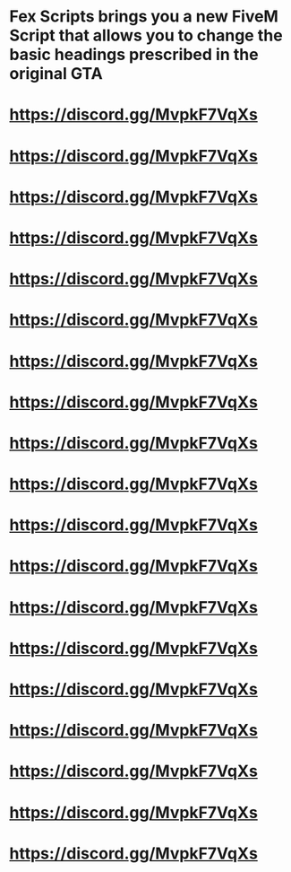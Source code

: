 # Fex Scripts brings you a new FiveM Script that allows you to change the basic headings prescribed in the original GTA

# https://discord.gg/MvpkF7VqXs
# https://discord.gg/MvpkF7VqXs
# https://discord.gg/MvpkF7VqXs
# https://discord.gg/MvpkF7VqXs
# https://discord.gg/MvpkF7VqXs
# https://discord.gg/MvpkF7VqXs
# https://discord.gg/MvpkF7VqXs
# https://discord.gg/MvpkF7VqXs
# https://discord.gg/MvpkF7VqXs
# https://discord.gg/MvpkF7VqXs
# https://discord.gg/MvpkF7VqXs
# https://discord.gg/MvpkF7VqXs
# https://discord.gg/MvpkF7VqXs
# https://discord.gg/MvpkF7VqXs
# https://discord.gg/MvpkF7VqXs
# https://discord.gg/MvpkF7VqXs
# https://discord.gg/MvpkF7VqXs
# https://discord.gg/MvpkF7VqXs
# https://discord.gg/MvpkF7VqXs
